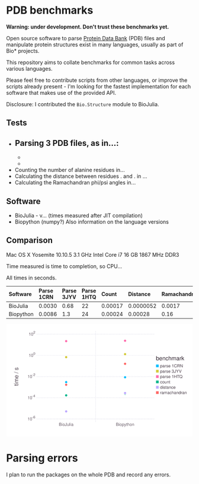 # PDB benchmarks

**Warning: under development. Don't trust these benchmarks yet.**

Open source software to parse [Protein Data Bank](http://www.rcsb.org/pdb/home/home.do) (PDB) files and manipulate protein structures exist in many languages, usually as part of Bio* projects.

This repository aims to collate benchmarks for common tasks across various languages.

Please feel free to contribute scripts from other languages, or improve the scripts already present - I'm looking for the fastest implementation for each software that makes use of the provided API.

Disclosure: I contributed the `Bio.Structure` module to BioJulia.


## Tests

* Parsing 3 PDB files, as in...:
  -
  -
  -
* Counting the number of alanine residues in...
* Calculating the distance between residues . and . in ...
* Calculating the Ramachandran phi/psi angles in...


## Software

* BioJulia - v... (times measured after JIT compilation)
* Biopython (numpy?)
Also information on the language versions


## Comparison

Mac OS X Yosemite 10.10.5
3.1 GHz Intel Core i7
16 GB 1867 MHz DDR3

Time measured is time to completion, so CPU...

All times in seconds.

| Software    | Parse 1CRN | Parse 3JYV | Parse 1HTQ | Count   | Distance  | Ramachandran |
| :---------- | :--------- | :--------- | :--------- | :------ | :-------- | :----------- |
| BioJulia    | 0.0030     | 0.68       | 22         | 0.00017 | 0.0000052 | 0.0017       |
| Biopython   | 0.0086     | 1.3        | 24         | 0.00024 | 0.00028   | 0.16         |

![benchmarks](plot/plot.svg)


# Parsing errors

I plan to run the packages on the whole PDB and record any errors.
